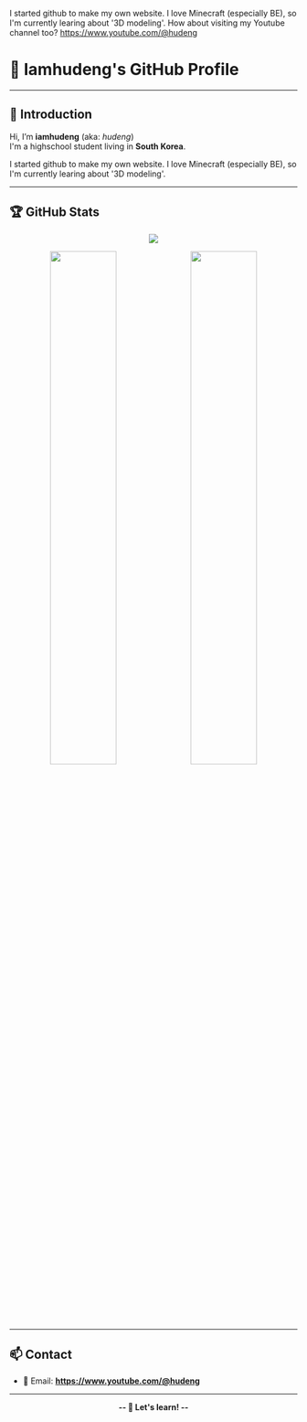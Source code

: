 I started github to make my own website.
I love Minecraft (especially BE), so I'm currently learing about '3D modeling'.
How about visiting my Youtube channel too?
https://www.youtube.com/@hudeng

# 🌸 Iamhudeng's GitHub Profile

---

## 👋 Introduction

Hi, I’m **iamhudeng** (aka: *hudeng*)  
I'm a highschool student living in **South Korea**.

I started github to make my own website.
I love Minecraft (especially BE), so I'm currently learing about '3D modeling'.

---

## 🏆 GitHub Stats

<p align="center">
  <img src="https://github-profile-trophy.vercel.app/?username=iamhudeng&theme=gruvbox&column=7&margin-w=10&no-frame=true"/>
</p>

<p align="center">
  <img src="https://github-readme-stats.vercel.app/api?username=iamhudeng&show_icons=true&theme=tokyonight" width="48%"/>
  <img src="https://github-readme-stats.vercel.app/api/top-langs/?username=iamhudeng&layout=compact&theme=tokyonight" width="48%"/>
</p>

---

## 📫 Contact

- 📧 Email: **https://www.youtube.com/@hudeng**

---

<p align="center"><b>-- 🌟 Let's learn! --</b></p>
